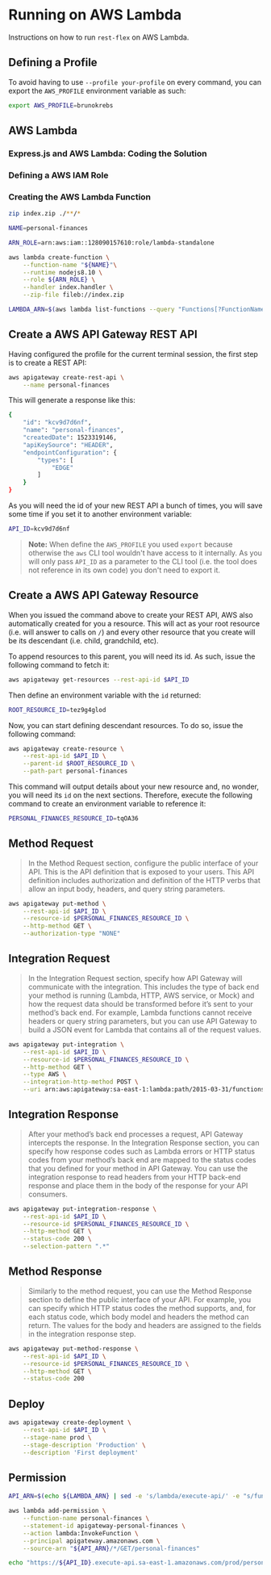 # Running on AWS Lambda

Instructions on how to run `rest-flex` on AWS Lambda.

## Defining a Profile

To avoid having to use `--profile your-profile` on every command, you can export the `AWS_PROFILE` environment variable as such:

```bash
export AWS_PROFILE=brunokrebs
```

## AWS Lambda

### Express.js and AWS Lambda: Coding the Solution

### Defining a AWS IAM Role

### Creating the AWS Lambda Function

```bash
zip index.zip ./**/*
```

```bash
NAME=personal-finances

ARN_ROLE=arn:aws:iam::128090157610:role/lambda-standalone

aws lambda create-function \
    --function-name "${NAME}"\
    --runtime nodejs8.10 \
    --role ${ARN_ROLE} \
    --handler index.handler \
    --zip-file fileb://index.zip
```

```bash
LAMBDA_ARN=$(aws lambda list-functions --query "Functions[?FunctionName==\`${NAME}\`].FunctionArn" --output text)
```

## Create a AWS API Gateway REST API

Having configured the profile for the current terminal session, the first step is to create a REST API:

```bash
aws apigateway create-rest-api \
    --name personal-finances
```

This will generate a response like this:

```bash
{
    "id": "kcv9d7d6nf",
    "name": "personal-finances",
    "createdDate": 1523319146,
    "apiKeySource": "HEADER",
    "endpointConfiguration": {
        "types": [
            "EDGE"
        ]
    }
}
```

As you will need the id of your new REST API a bunch of times, you will save some time if you set it to another environment variable:

```bash
API_ID=kcv9d7d6nf
```

> **Note:** When define the `AWS_PROFILE` you used `export` because otherwise the `aws` CLI tool wouldn't have access to it internally. As you will only pass `API_ID` as a parameter to the CLI tool (i.e. the tool does not reference in its own code) you don't need to export it.

## Create a AWS API Gateway Resource

When you issued the command above to create your REST API, AWS also automatically created for you a resource. This will act as your root resource (i.e. will answer to calls on `/`) and every other resource that you create will be its descendant (i.e. child, grandchild, etc).

To append resources to this parent, you will need its id. As such, issue the following command to fetch it:

```bash
aws apigateway get-resources --rest-api-id $API_ID
```

Then define an environment variable with the `id` returned:

```bash
ROOT_RESOURCE_ID=tez9g4glod
```

Now, you can start defining descendant resources. To do so, issue the following command:

```bash
aws apigateway create-resource \
    --rest-api-id $API_ID \
    --parent-id $ROOT_RESOURCE_ID \
    --path-part personal-finances
```

This command will output details about your new resource and, no wonder, you will need its `id` on the next sections. Therefore, execute the following command to create an environment variable to reference it:

```bash
PERSONAL_FINANCES_RESOURCE_ID=tqOA36
```

## Method Request

> In the Method Request section, configure the public interface of your API. This is the API definition that is exposed to your users. This API definition includes authorization and definition of the HTTP verbs that allow an input body, headers, and query string parameters.

```bash
aws apigateway put-method \
    --rest-api-id $API_ID \
    --resource-id $PERSONAL_FINANCES_RESOURCE_ID \
    --http-method GET \
    --authorization-type "NONE"
```

## Integration Request

> In the Integration Request section, specify how API Gateway will communicate with the integration. This includes the type of back end your method is running (Lambda, HTTP, AWS service, or Mock) and how the request data should be transformed before it’s sent to your method’s back end. For example, Lambda functions cannot receive headers or query string parameters, but you can use API Gateway to build a JSON event for Lambda that contains all of the request values.

```bash
aws apigateway put-integration \
    --rest-api-id $API_ID \
    --resource-id $PERSONAL_FINANCES_RESOURCE_ID \
    --http-method GET \
    --type AWS \
    --integration-http-method POST \
    --uri arn:aws:apigateway:sa-east-1:lambda:path/2015-03-31/functions/arn:aws:lambda:sa-east-1:128090157610:function:personal-finances/invocations
```

## Integration Response

> After your method’s back end processes a request, API Gateway intercepts the response. In the Integration Response section, you can specify how response codes such as Lambda errors or HTTP status codes from your method’s back end are mapped to the status codes that you defined for your method in API Gateway. You can use the integration response to read headers from your HTTP back-end response and place them in the body of the response for your API consumers.

```bash
aws apigateway put-integration-response \
    --rest-api-id $API_ID \
    --resource-id $PERSONAL_FINANCES_RESOURCE_ID \
    --http-method GET \
    --status-code 200 \
    --selection-pattern ".*"
```

## Method Response

> Similarly to the method request, you can use the Method Response section to define the public interface of your API. For example, you can specify which HTTP status codes the method supports, and, for each status code, which body model and headers the method can return. The values for the body and headers are assigned to the fields in the integration response step.

```bash
aws apigateway put-method-response \
    --rest-api-id $API_ID \
    --resource-id $PERSONAL_FINANCES_RESOURCE_ID \
    --http-method GET \
    --status-code 200
```

## Deploy

```bash
aws apigateway create-deployment \
    --rest-api-id $API_ID \
    --stage-name prod \
    --stage-description 'Production' \
    --description 'First deployment'
```

## Permission

```bash
API_ARN=$(echo ${LAMBDA_ARN} | sed -e 's/lambda/execute-api/' -e "s/function:${NAME}/${API_ID}/")

aws lambda add-permission \
    --function-name personal-finances \
    --statement-id apigateway-personal-finances \
    --action lambda:InvokeFunction \
    --principal apigateway.amazonaws.com \
    --source-arn "${API_ARN}/*/GET/personal-finances"
```

```bash
echo "https://${API_ID}.execute-api.sa-east-1.amazonaws.com/prod/personal-finances"
```